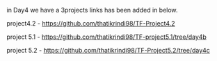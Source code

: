 in Day4 we have a 3projects links has been added in below.


project4.2 - https://github.com/thatikrindi98/TF-Project4.2

project 5.1 - https://github.com/thatikrindi98/TF-project5.1/tree/day4b

project 5.2 - https://github.com/thatikrindi98/TF-Project5.2/tree/day4c